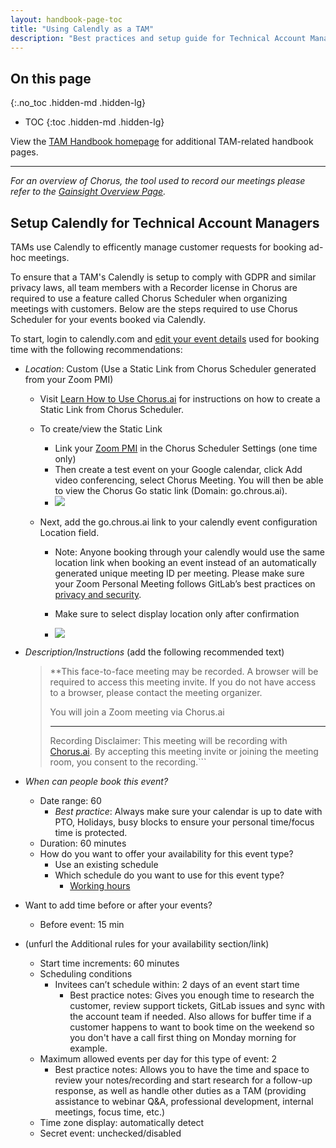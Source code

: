 ```yaml
---
layout: handbook-page-toc
title: "Using Calendly as a TAM"
description: "Best practices and setup guide for Technical Account Managers using Calendly to manage customer requests for meetings."
---
```

## On this page
{:.no_toc .hidden-md .hidden-lg}

- TOC
{:toc .hidden-md .hidden-lg}

View the [TAM Handbook homepage](/handbook/customer-success/tam/) for additional TAM-related handbook pages.

- - -

*For an overview of Chorus, the tool used to record our meetings please refer to the [Gainsight Overview Page](/handbook/sales/field-operations/sales-operations/go-to-market/chorus/).*

## Setup Calendly for Technical Account Managers

TAMs use Calendly to efficently manage customer requests for booking ad-hoc meetings.

To ensure that a TAM's Calendly is setup to comply with GDPR and similar privacy laws, all team members with a Recorder license in Chorus are required to use a feature called Chorus Scheduler when organizing meetings with customers. Below are the steps required to use Chorus Scheduler for your events booked via Calendly.

To start, login to calendly.com and [edit your event details](https://help.calendly.com/hc/en-us/articles/360000787673-Customize-Your-Event-Types) used for booking time with the following recommendations:

-   *Location*: Custom (Use a Static Link from Chorus Scheduler generated from your Zoom PMI)

    -   Visit [Learn How to Use Chorus.ai](https://about.gitlab.com/handbook/sales/field-operations/sales-operations/go-to-market/chorus/#chorus-scheduler) for instructions on how to create a Static Link from Chorus Scheduler.
    -   To create/view the Static Link
        -   Link your [Zoom PMI](https://support.zoom.us/hc/en-us/articles/203276937-Using-Personal-Meeting-ID-PMI-) in the Chorus Scheduler Settings (one time only)   
        -   Then create a test event on your Google calendar, click Add video conferencing, select Chorus Meeting. You will then be able to view the Chorus Go static link (Domain: go.chrous.ai).
        -   ![](/handbook/source/handbook/customer-success/tam/calendly/grab-static-chorus-go-link.png)
    

    -   Next, add the go.chrous.ai link to your calendly event configuration Location field.  
        -   Note: Anyone booking through your calendly would use the same location link when booking an event instead of an automatically generated unique meeting ID per meeting. Please make sure your Zoom Personal Meeting follows GitLab’s best practices on [privacy and security](https://about.gitlab.com/handbook/tools-and-tips/zoom/#a-note-on-privacy-and-security).
    
        -   Make sure to select display location only after confirmation
        -   ![](/handbook/source/handbook/customer-success/tam/calendly/calendly-location-chorus-go.jpeg)
    

-   *Description/Instructions* (add the following recommended text)
    > **This face-to-face meeting may be recorded. A browser will be required to access this meeting invite. If you do not have access to a browser, please contact the meeting organizer.
    > 
    > You will join a Zoom meeting via Chorus.ai
    > 
    > _______________________________
    > 
    > Recording Disclaimer: This meeting will be recording with [Chorus.ai](https://www.chorus.ai). By accepting this meeting invite or joining the meeting room, you consent to the recording.```

-   *When can people book this event?*
    -   Date range: 60
        -   _Best practice_: Always make sure your calendar is up to date with PTO, Holidays, busy blocks to ensure your personal time/focus time is protected.
    -   Duration: 60 minutes
    -   How do you want to offer your availability for this event type?
        -   Use an existing schedule
        -   Which schedule do you want to use for this event type?
            -   [Working hours](https://help.calendly.com/hc/en-us/articles/360055073694-How-to-set-up-and-edit-your-available-hours-)
-   Want to add time before or after your events?
    -   Before event: 15 min
-   (unfurl the Additional rules for your availability section/link)
    -   Start time increments: 60 minutes
    -   Scheduling conditions
        -   Invitees can’t schedule within: 2 days of an event start time
            -   Best practice notes: Gives you enough time to research the customer, review support tickets, GitLab issues and sync with the account team if needed. Also allows for buffer time if a customer happens to want to book time on the weekend so you don't have a call first thing on Monday morning for example.
    -   Maximum allowed events per day for this type of event: 2
        -   Best practice notes: Allows you to have the time and space to review your notes/recording and start research for a follow-up response, as well as handle other duties as a TAM (providing assistance to webinar Q&A, professional development, internal meetings, focus time, etc.)
    -   Time zone display: automatically detect
    -   Secret event: unchecked/disabled

